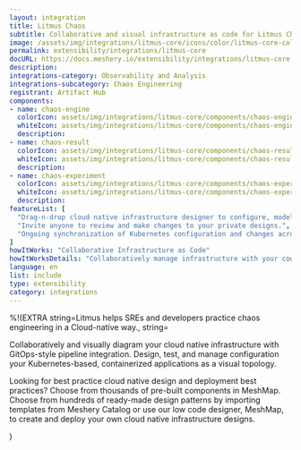 ```yaml
---
layout: integration
title: Litmus Chaos
subtitle: Collaborative and visual infrastructure as code for Litmus Chaos
image: /assets/img/integrations/litmus-core/icons/color/litmus-core-color.svg
permalink: extensibility/integrations/litmus-core
docURL: https://docs.meshery.io/extensibility/integrations/litmus-core
description: 
integrations-category: Observability and Analysis
integrations-subcategory: Chaos Engineering
registrant: Artifact Hub
components: 
- name: chaos-engine
  colorIcon: assets/img/integrations/litmus-core/components/chaos-engine/icons/color/chaos-engine-color.svg
  whiteIcon: assets/img/integrations/litmus-core/components/chaos-engine/icons/white/chaos-engine-white.svg
  description: 
- name: chaos-result
  colorIcon: assets/img/integrations/litmus-core/components/chaos-result/icons/color/chaos-result-color.svg
  whiteIcon: assets/img/integrations/litmus-core/components/chaos-result/icons/white/chaos-result-white.svg
  description: 
- name: chaos-experiment
  colorIcon: assets/img/integrations/litmus-core/components/chaos-experiment/icons/color/chaos-experiment-color.svg
  whiteIcon: assets/img/integrations/litmus-core/components/chaos-experiment/icons/white/chaos-experiment-white.svg
  description: 
featureList: [
  "Drag-n-drop cloud native infrastructure designer to configure, model, and deploy your workloads.",
  "Invite anyone to review and make changes to your private designs.",
  "Ongoing synchronization of Kubernetes configuration and changes across any number of clusters."
]
howItWorks: "Collaborative Infrastructure as Code"
howItWorksDetails: "Collaboratively manage infrastructure with your coworkers synchronously sharing the same designs."
language: en
list: include
type: extensibility
category: integrations
---
```

%!(EXTRA string=Litmus helps  SREs and developers practice chaos engineering in a Cloud-native way., string=<p>
    Collaboratively and visually diagram your cloud native infrastructure with GitOps-style pipeline integration. Design, test, and manage configuration your Kubernetes-based, containerized applications as a visual topology.
</p>
<p>
    Looking for best practice cloud native design and deployment best practices? Choose from thousands of pre-built components in MeshMap. Choose from hundreds of ready-made design patterns by importing templates from Meshery Catalog or use our low code designer, MeshMap, to create and deploy your own cloud native infrastructure designs.
</p>)